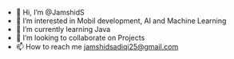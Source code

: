 - 👋 Hi, I’m @JamshidS
- 👀 I’m interested in Mobil development, AI and Machine Learning 
- 🌱 I’m currently learning Java
- 💞️ I’m looking to collaborate on Projects
- 📫 How to reach me jamshidsadiqi25@gmail.com

<!---
JamshidS/JamshidS is a ✨ special ✨ repository because its `README.md` (this file) appears on your GitHub profile.
You can click the Preview link to take a look at your changes.
--->
